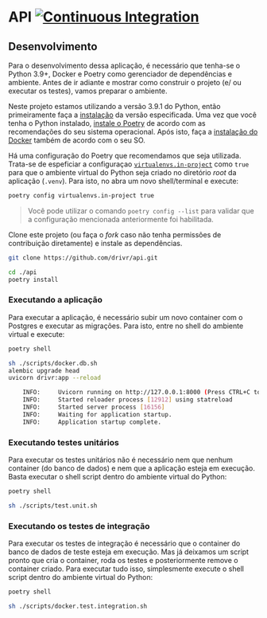 # API [![Continuous Integration](https://github.com/drivr/api/workflows/Continuous%20Integration/badge.svg)](https://github.com/drivr/api/actions?query=workflow%3A%22Continuous+Integration%22)

## Desenvolvimento

Para o desenvolvimento dessa aplicação, é necessário que tenha-se o Python 3.9+, Docker e Poetry como gerenciador de dependências e ambiente. Antes de ir adiante e mostrar como construir o projeto (e/ ou executar os testes), vamos preparar o ambiente.

Neste projeto estamos utilizando a versão 3.9.1 do Python, então primeiramente faça a [instalação](https://www.python.org/downloads/) da versão especificada. Uma vez que você tenha o Python instalado, [instale o Poetry](https://python-poetry.org/docs/#installation) de acordo com as recomendações do seu sistema operacional. Após isto, faça a [instalação do Docker](https://docs.docker.com/get-docker/) também de acordo com o seu SO.

Há uma configuração do Poetry que recomendamos que seja utilizada. Trata-se de espeficiar a configuraçao [`virtualenvs.in-project`](https://python-poetry.org/docs/configuration/#virtualenvsin-project-boolean) como `true` para que o ambiente virtual do Python seja criado no diretório _root_ da aplicação (`.venv`). Para isto, no abra um novo shell/terminal e execute:

```sh
poetry config virtualenvs.in-project true
```

> Você pode utilizar o comando `poetry config --list` para validar que a configuração mencionada anteriormente foi habilitada.

Clone este projeto (ou faça o _fork_ caso não tenha permissões de contribuição diretamente) e instale as dependências.

```sh
git clone https://github.com/drivr/api.git

cd ./api
poetry install
```

### Executando a aplicação

Para executar a aplicação, é necessário subir um novo container com o Postgres e executar as migrações. Para isto, entre no shell do ambiente virtual e execute:

```sh
poetry shell

sh ./scripts/docker.db.sh
alembic upgrade head
uvicorn drivr:app --reload

    INFO:     Uvicorn running on http://127.0.0.1:8000 (Press CTRL+C to quit)
    INFO:     Started reloader process [12912] using statreload
    INFO:     Started server process [16156]
    INFO:     Waiting for application startup.
    INFO:     Application startup complete.
```

### Executando testes unitários

Para executar os testes unitários não é necessário nem que nenhum container (do banco de dados) e nem que a aplicação esteja em execução. Basta executar o shell script dentro do ambiente virtual do Python:

```sh
poetry shell

sh ./scripts/test.unit.sh
```

### Executando os testes de integração

Para executar os testes de integração é necessário que o container do banco de dados de teste esteja em execução. Mas já deixamos um script pronto que cria o container, roda os testes e posteriormente remove o container criado. Para executar tudo isso, simplesmente execute o shell script dentro do ambiente virtual do Python:

```sh
poetry shell

sh ./scripts/docker.test.integration.sh
```
